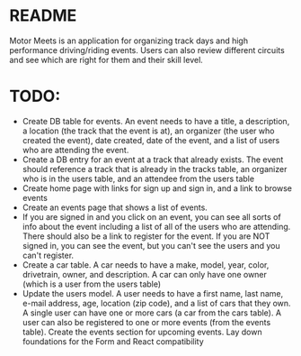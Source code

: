 # README

Motor Meets is an application for organizing track days and high performance driving/riding events. Users can also review different circuits and see which are right for them and their skill level. 

# TODO:
- Create DB table for events. An event needs to have a title, a description, a location (the track that the event is at), an organizer (the user who created the event), date created, date of the event, and a list of users who are attending the event.
- Create a DB entry for an event at a track that already exists. The event should reference a track that is already in the tracks table, an organizer who is in the users table, and an attendee from the users table
- Create home page with links for sign up and sign in, and a link to browse events
- Create an events page that shows a list of events.
- If you are signed in and you click on an event, you can see all sorts of info about the event including a list of all of the users who are attending. There should also be a link to register for the event. If you are NOT signed in, you can see the event, but you can't see the users and you can't register.
- Create a car table. A car needs to have a make, model, year, color, drivetrain, owner, and description. A car can only have one owner (which is a user from the users table)
- Update the users model. A user needs to have a first name, last name, e-mail address, age, location (zip code), and a list of cars that they own. A single user can have one or more cars (a car from the cars table). A user can also be registered to one or more events (from the events table).
Create the events section for upcoming events. Lay down foundations for the Form and React compatibility